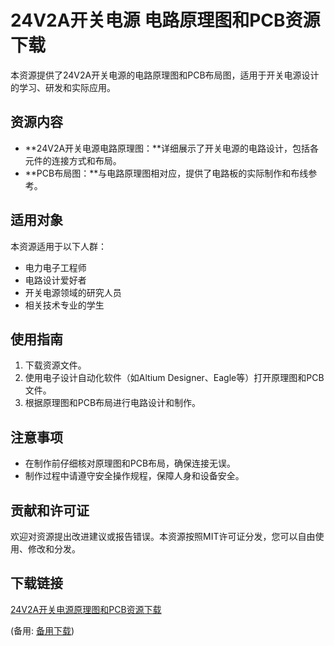 # 24V2A开关电源 电路原理图和PCB资源下载

本资源提供了24V2A开关电源的电路原理图和PCB布局图，适用于开关电源设计的学习、研发和实际应用。

## 资源内容

- **24V2A开关电源电路原理图：**详细展示了开关电源的电路设计，包括各元件的连接方式和布局。
- **PCB布局图：**与电路原理图相对应，提供了电路板的实际制作和布线参考。

## 适用对象

本资源适用于以下人群：

- 电力电子工程师
- 电路设计爱好者
- 开关电源领域的研究人员
- 相关技术专业的学生

## 使用指南

1. 下载资源文件。
2. 使用电子设计自动化软件（如Altium Designer、Eagle等）打开原理图和PCB文件。
3. 根据原理图和PCB布局进行电路设计和制作。

## 注意事项

- 在制作前仔细核对原理图和PCB布局，确保连接无误。
- 制作过程中请遵守安全操作规程，保障人身和设备安全。

## 贡献和许可证

欢迎对资源提出改进建议或报告错误。本资源按照MIT许可证分发，您可以自由使用、修改和分发。

## 下载链接
[24V2A开关电源原理图和PCB资源下载](https://pan.quark.cn/s/8a178c2a257d) 

(备用: [备用下载](https://pan.baidu.com/s/1PqoehyVuZLfBOKYLGE4-aw?pwd=1234))
